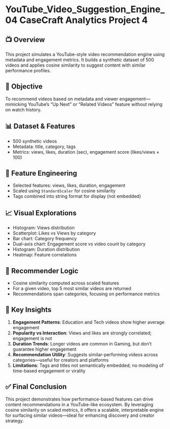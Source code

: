 # YouTube_Video_Suggestion_Engine_04 CaseCraft Analytics Project 4

## 📺 Overview  
This project simulates a YouTube-style video recommendation engine using metadata and engagement metrics. It builds a synthetic dataset of 500 videos and applies cosine similarity to suggest content with similar performance profiles.

## 🎯 Objective  
To recommend videos based on metadata and viewer engagement—mimicking YouTube’s “Up Next” or “Related Videos” feature without relying on watch history.

## 📊 Dataset & Features  
- 500 synthetic videos  
- Metadata: title, category, tags  
- Metrics: views, likes, duration (sec), engagement score (likes/views × 100)

## 🧪 Feature Engineering  
- Selected features: views, likes, duration, engagement  
- Scaled using `StandardScaler` for cosine similarity  
- Tags combined into string format for display (not embedded)

## 📈 Visual Explorations  
- Histogram: Views distribution  
- Scatterplot: Likes vs Views by category  
- Bar chart: Category frequency  
- Dual-axis chart: Engagement score vs video count by category  
- Histogram: Duration distribution  
- Heatmap: Feature correlations

## 🤖 Recommender Logic  
- Cosine similarity computed across scaled features  
- For a given video, top 5 most similar videos are returned  
- Recommendations span categories, focusing on performance metrics

## 🧠 Key Insights  
1. **Engagement Patterns**: Education and Tech videos show higher average engagement  
2. **Popularity vs Interaction**: Views and likes are strongly correlated; engagement is not  
3. **Duration Trends**: Longer videos are common in Gaming, but don’t guarantee higher engagement  
4. **Recommendation Utility**: Suggests similar-performing videos across categories—useful for creators and platforms  
5. **Limitations**: Tags and titles not semantically embedded; no modeling of time-based engagement or virality

## ✅ Final Conclusion  
This project demonstrates how performance-based features can drive content recommendations in a YouTube-like ecosystem. By leveraging cosine similarity on scaled metrics, it offers a scalable, interpretable engine for surfacing similar videos—ideal for enhancing discovery and creator strategy.

